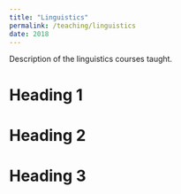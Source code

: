 ```yaml
---
title: "Linguistics"
permalink: /teaching/linguistics
date: 2018
---
```


Description of the linguistics courses taught.

Heading 1
======

Heading 2
======

Heading 3
======
